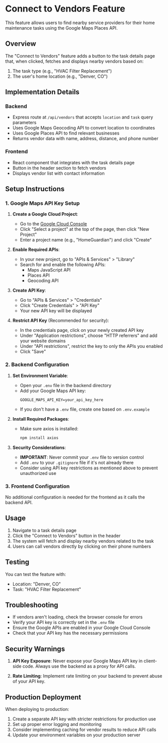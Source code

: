 # Connect to Vendors Feature

This feature allows users to find nearby service providers for their home maintenance tasks using the Google Maps Places API.

## Overview

The "Connect to Vendors" feature adds a button to the task details page that, when clicked, fetches and displays nearby vendors based on:
1. The task type (e.g., "HVAC Filter Replacement")
2. The user's home location (e.g., "Denver, CO")

## Implementation Details

### Backend
- Express route at `/api/vendors` that accepts `location` and `task` query parameters
- Uses Google Maps Geocoding API to convert location to coordinates
- Uses Google Places API to find relevant businesses
- Returns vendor data with name, address, distance, and phone number

### Frontend
- React component that integrates with the task details page
- Button in the header section to fetch vendors
- Displays vendor list with contact information

## Setup Instructions

### 1. Google Maps API Key Setup

1. **Create a Google Cloud Project**:
   - Go to the [Google Cloud Console](https://console.cloud.google.com/)
   - Click "Select a project" at the top of the page, then click "New Project"
   - Enter a project name (e.g., "HomeGuardian") and click "Create"

2. **Enable Required APIs**:
   - In your new project, go to "APIs & Services" > "Library"
   - Search for and enable the following APIs:
     - Maps JavaScript API
     - Places API
     - Geocoding API

3. **Create API Key**:
   - Go to "APIs & Services" > "Credentials"
   - Click "Create Credentials" > "API Key"
   - Your new API key will be displayed

4. **Restrict API Key** (Recommended for security):
   - In the credentials page, click on your newly created API key
   - Under "Application restrictions", choose "HTTP referrers" and add your website domains
   - Under "API restrictions", restrict the key to only the APIs you enabled
   - Click "Save"

### 2. Backend Configuration

1. **Set Environment Variable**:
   - Open your `.env` file in the backend directory
   - Add your Google Maps API key:
     ```
     GOOGLE_MAPS_API_KEY=your_api_key_here
     ```
   - If you don't have a `.env` file, create one based on `.env.example`

2. **Install Required Packages**:
   - Make sure axios is installed:
     ```bash
     npm install axios
     ```

3. **Security Considerations**:
   - **IMPORTANT**: Never commit your `.env` file to version control
   - Add `.env` to your `.gitignore` file if it's not already there
   - Consider using API key restrictions as mentioned above to prevent unauthorized use

### 3. Frontend Configuration

No additional configuration is needed for the frontend as it calls the backend API.

## Usage

1. Navigate to a task details page
2. Click the "Connect to Vendors" button in the header
3. The system will fetch and display nearby vendors related to the task
4. Users can call vendors directly by clicking on their phone numbers

## Testing

You can test the feature with:
- Location: "Denver, CO"
- Task: "HVAC Filter Replacement"

## Troubleshooting

- If vendors aren't loading, check the browser console for errors
- Verify your API key is correctly set in the `.env` file
- Ensure the Google APIs are enabled in your Google Cloud Console
- Check that your API key has the necessary permissions

## Security Warnings

1. **API Key Exposure**: Never expose your Google Maps API key in client-side code. Always use the backend as a proxy for API calls.

2. **Rate Limiting**: Implement rate limiting on your backend to prevent abuse of your API key.

## Production Deployment

When deploying to production:

1. Create a separate API key with stricter restrictions for production use
2. Set up proper error logging and monitoring
3. Consider implementing caching for vendor results to reduce API calls
4. Update your environment variables on your production server 